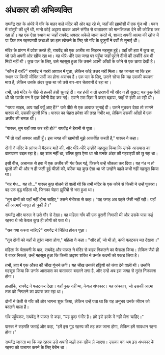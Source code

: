# अंधकार की अभिव्यक्ति

राघवेंद्र रात के अंधेरे में गाँव के बाहर वाले मंदिर की ओर बढ़ रहे थे, जहाँ की ख़ामोशी में एक गूंज थी। पवन में बांसुरी की धुनें थी, मानो कोई अदृश्य वादक अपने संगीत से वातावरण को मानसिकता देने की कोशिश कर रहा हो। यह एक ऐसा स्थान था जहाँ राघवेंद्र अक्सर अकेले जाया करते थे, शायद अपनी आत्मा की खोज में या फिर उन रहस्यमयी कथाओं का हल खोजने के लिए जो गाँव के बुजुर्गों ने वर्षों से सुनाई थी।

मंदिर के प्रांगण में प्रवेश करते ही, राघवेंद्र को एक अजीब सा सिहरन महसूस हुई। वहाँ की हवा में कुछ था, जो उसे अपनी ओर खींच रहा था। वह धीरे-धीरे उस जगह पर पहुँचा जहाँ पुराने दीयों की लकीरें अब भी मिटी नहीं थी। कुछ पल के लिए, उसे महसूस हुआ कि उसने अपनी आँखों के कोने से एक छाया देखी है।

"कौन है वहाँ?" राघवेंद्र ने गहरी आवाज़ में पूछा, लेकिन कोई उत्तर नहीं मिला। वह जानता था कि इस स्थान पर किसी जीवित प्राणी का होना असंभव है। एक पल के लिए, उसने सोचा कि यह उसकी कल्पना मात्र है, लेकिन उसके अंदर कुछ था जो उसे बार-बार चेतावनी दे रहा था।

तभी, उसे मंदिर के पीछे से हल्की हंसी सुनाई दी। यह हंसी न तो डरावनी थी और न ही सुखद; यह कुछ ऐसी थी जो उसके मन में एक बेचैनी पैदा कर गई। उसने उस दिशा में कदम बढ़ाया, जहाँ से हंसी आ रही थी।

"राघव साहब, आप यहाँ क्यूँ आए हैं?" उसे पीछे से एक आवाज़ सुनाई दी। उसने मुड़कर देखा तो सामने पारुल थी, उसकी पुरानी मित्र। पारुल का चेहरा हमेशा की तरह गंभीर था, लेकिन उसकी आँखों में एक अजीब सी चमक थी।

"पारुल, तुम यहाँ क्या कर रही हो?" राघवेंद्र ने हैरानी से पूछा।

"मैं तो यहाँ अक्सर आती हूँ। इस जगह की खामोशी मुझे आकर्षित करती है," पारुल ने कहा।

दोनों ने मंदिर के प्रांगण में बैठकर बातें की, और धीरे-धीरे उन्होंने महसूस किया कि उनके आसपास का वातावरण बदल रहा है। वह शांत नहीं था, बल्कि कुछ ऐसा था जो उनके अंदर की गहराइयों को छू रहा था।

इसी बीच, अचानक से हवा में एक अजीब सी गंध फैल गई, जिसने उन्हें चौकन्ना कर दिया। यह गंध न तो फूलों की थी और न ही जली हुई चीज़ों की, बल्कि यह कुछ ऐसा था जो उन्होंने पहले कभी नहीं महसूस किया था।

"यह गंध... यह तो..." पारुल कुछ बोलने ही वाली थी कि तभी मंदिर के एक कोने से किसी ने उन्हें पुकारा। वह एक वृद्ध महिला थी, जिनका चेहरा झुर्रियों से भरा हुआ था।

"तुम दोनों को यहाँ नहीं होना चाहिए," उसने गंभीरता से कहा। "यह जगह अब पहले जैसी नहीं रही। यहाँ की आत्माएँ जागृत हो चुकी हैं।"

राघवेंद्र और पारुल ने उसे गौर से देखा। वह महिला गाँव की एक पुरानी निवासी थी और उसके पास कई रहस्य थे जो केवल कुछ ही लोगों को पता थे।

"अब क्या करना चाहिए?" राघवेंद्र ने चिंतित होकर पूछा।

"तुम दोनों को यहाँ से तुरंत जाना होगा," महिला ने कहा। "और हाँ, जो भी हो, कभी पलटकर मत देखना।"

महिला के चेतावनी के बाद, राघवेंद्र और पारुल ने मंदिर से बाहर निकलने का फैसला किया। लेकिन जैसे ही वे बाहर निकले, उन्हें महसूस हुआ कि किसी अदृश्य शक्ति ने उनके कदमों को पकड़ लिया है।

तभी, हवा में एक औरत की चीख गूंजने लगी। यह चीख उनकी हड्डियों को कंपा देने वाली थी। उन्होंने महसूस किया कि उनके आसपास का वातावरण बदलने लगा है, और उन्हें अब इस जगह से तुरंत निकलना होगा।

हालांकि, राघवेंद्र ने पलटकर देखा। वहाँ कुछ नहीं था, केवल अंधकार। यह अंधकार, जो उसकी आत्मा तक को निगलने का प्रयास कर रहा था।

दोनों ने तेज़ी से गाँव की ओर भागना शुरू किया, लेकिन उन्हें पता था कि यह अनुभव उनके जीवन को बदलने वाला है।

गाँव पहुँचकर, राघवेंद्र ने पारुल से कहा, "यह कुछ गंभीर है। हमें इसे हल्के में नहीं लेना चाहिए।"

पारुल ने सहमति जताई और कहा, "हमें इस गूढ़ रहस्य की तह तक जाना होगा, लेकिन हमें सावधान रहना होगा।"

राघवेंद्र जानता था कि यह रहस्य उसे अपनी जड़ों तक खींच ले जाएगा। उसका मन अब इस अंधकार के रहस्य को उजागर करने के लिए बेचैन था।